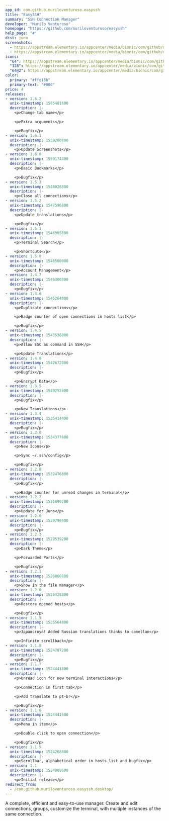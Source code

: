 ```yaml
---
app_id: com.github.muriloventuroso.easyssh
title: "EasySSH"
summary: "SSH Connection Manager"
developer: "Murilo Venturoso"
homepage: "https://github.com/muriloventuroso/easyssh"
help_page: "#"
dist: juno
screenshots:
  - https://appstream.elementary.io/appcenter/media/bionic/com/github/muriloventuroso.easyssh/61748CB06FEC47B7272DB45D146F4C10/screenshots/image-1_orig.png
  - https://appstream.elementary.io/appcenter/media/bionic/com/github/muriloventuroso.easyssh/61748CB06FEC47B7272DB45D146F4C10/screenshots/image-2_orig.png
icons:
  "64": https://appstream.elementary.io/appcenter/media/bionic/com/github/muriloventuroso.easyssh/61748CB06FEC47B7272DB45D146F4C10/icons/64x64/com.github.muriloventuroso.easyssh_com.github.muriloventuroso.easyssh.png
  "128": https://appstream.elementary.io/appcenter/media/bionic/com/github/muriloventuroso.easyssh/61748CB06FEC47B7272DB45D146F4C10/icons/128x128/com.github.muriloventuroso.easyssh_com.github.muriloventuroso.easyssh.png
  "64@2": https://appstream.elementary.io/appcenter/media/bionic/com/github/muriloventuroso.easyssh/61748CB06FEC47B7272DB45D146F4C10/icons/64x64@2/com.github.muriloventuroso.easyssh_com.github.muriloventuroso.easyssh.png
color:
  primary: "#ffe16b"
  primary-text: "#000"
price: 4
releases:
- version: 1.6.2
  unix-timestamp: 1565481600
  description: |-
    <p>Change tab name</p>

    <p>Extra arguments</p>

    <p>Bugfix</p>
- version: 1.6.1
  unix-timestamp: 1559260800
  description: |-
    <p>Update Screenshots</p>
- version: 1.6.0
  unix-timestamp: 1559174400
  description: |-
    <p>Basic Bookmarks</p>

    <p>Bugfix</p>
- version: 1.5.3
  unix-timestamp: 1548028800
  description: |-
    <p>Close all connections</p>
- version: 1.5.2
  unix-timestamp: 1547596800
  description: |-
    <p>Update translations</p>

    <p>Bugfix</p>
- version: 1.5.1
  unix-timestamp: 1546905600
  description: |-
    <p>Terminal Search</p>

    <p>Shortcuts</p>
- version: 1.5.0
  unix-timestamp: 1546560000
  description: |-
    <p>Account Management</p>
- version: 1.4.7
  unix-timestamp: 1546300800
  description: |-
    <p>Bugfix</p>
- version: 1.4.6
  unix-timestamp: 1545264000
  description: |-
    <p>Duplicate connections</p>

    <p>Badge counter of open connections in hosts list</p>

    <p>Bugfix</p>
- version: 1.4.5
  unix-timestamp: 1543536000
  description: |-
    <p>Allow ESC as command in SSH</p>

    <p>Update Translations</p>
- version: 1.4.0
  unix-timestamp: 1542672000
  description: |-
    <p>Bugfix</p>

    <p>Encrypt Data</p>
- version: 1.3.5
  unix-timestamp: 1540252800
  description: |-
    <p>Bugfix</p>

    <p>New Translations</p>
- version: 1.3.4
  unix-timestamp: 1535414400
  description: |-
    <p>Bugfix</p>
- version: 1.3.0
  unix-timestamp: 1534377600
  description: |-
    <p>New Icons</p>

    <p>Sync ~/.ssh/config</p>

    <p>Bugfix</p>
- version: 1.2.8
  unix-timestamp: 1532476800
  description: |-
    <p>Bugfix</p>

    <p>Badge counter for unread changes in terminal</p>
- version: 1.2.7
  unix-timestamp: 1531699200
  description: |-
    <p>Update for Juno</p>
- version: 1.2.6
  unix-timestamp: 1529798400
  description: |-
    <p>Bugfix</p>
- version: 1.2.3
  unix-timestamp: 1529539200
  description: |-
    <p>Dark Theme</p>

    <p>Forwarded Ports</p>

    <p>Bugfix</p>
- version: 1.2.1
  unix-timestamp: 1526860800
  description: |-
    <p>Show in the file manager</p>
- version: 1.2.0
  unix-timestamp: 1526428800
  description: |-
    <p>Restore opened hosts</p>

    <p>Bugfix</p>
- version: 1.1.9
  unix-timestamp: 1525564800
  description: |-
    <p>Здравствуй! Added Russian translations thanks to camellan</p>

    <p>Infinite scrollback</p>
- version: 1.1.8
  unix-timestamp: 1524787200
  description: |-
    <p>Bugfix</p>
- version: 1.1.7
  unix-timestamp: 1524441600
  description: |-
    <p>Unread icon for new terminal interactions</p>

    <p>Connection in first tab</p>

    <p>Add translate to pt-br</p>

    <p>Bugfix</p>
- version: 1.1.6
  unix-timestamp: 1524441600
  description: |-
    <p>Menu in item</p>

    <p>Double click to open connection</p>

    <p>Bugfix</p>
- version: 1.1.5
  unix-timestamp: 1524268800
  description: |-
    <p>Scrollbar, alphabetical order in hosts list and bugfix</p>
- version: 1.1
  unix-timestamp: 1524009600
  description: |-
    <p>Initial release</p>
redirect_from:
  - /com.github.muriloventuroso.easyssh.desktop/
---
```


<p>A complete, efficient and easy-to-use manager. Create and edit connections, groups, customize the terminal, with multiple instances of the same connection.</p>